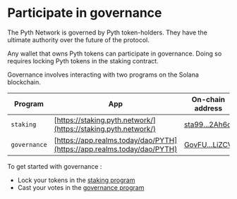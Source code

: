 # Participate in governance

The Pyth Network is governed by Pyth token-holders. They have the ultimate authority over the future of the protocol. 

Any wallet that owns Pyth tokens can participate in governance. Doing so requires locking Pyth tokens in the staking contract. 

Governance involves interacting with two programs on the Solana blockchain. 

| Program       | App                                                                 | On-chain address                               |
| --- | --- | --- |
| `staking` | [https://staking.pyth.network/](https://staking.pyth.network/) | [sta99...2Ah6d](https://explorer.solana.com/address/sta99txADjRfwHQQMNckb8vUN4jcAAhN2HBMTR2Ah6d) |
| `governance` | [https://app.realms.today/dao/PYTH](https://app.realms.today/dao/PYTH) | [GovFU...LiZCV](https://explorer.solana.com/address/GovFUVGZWWwyoLq8rhnoVWknRFkhDSbQiSoREJ5LiZCV) |

To get started with governance :
- Lock your tokens in the [staking program](how-to-stake.md) 
- Cast your votes in the [governance program](how-to-vote.md) 

